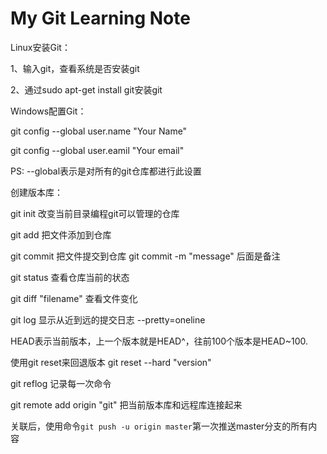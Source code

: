 # My Git Learning Note

Linux安装Git：

1、输入git，查看系统是否安装git

2、通过sudo apt-get install git安装git

Windows配置Git：

git config --global user.name "Your Name"

git config --global user.eamil "Your email"

PS: --global表示是对所有的git仓库都进行此设置

创建版本库：

git init 改变当前目录编程git可以管理的仓库

git add 把文件添加到仓库

git commit 把文件提交到仓库 git commit -m "message" 后面是备注

git status 查看仓库当前的状态

git diff  "filename"   查看文件变化

git log 显示从近到远的提交日志  --pretty=oneline

HEAD表示当前版本，上一个版本就是HEAD^，往前100个版本是HEAD~100.

使用git reset来回退版本  git reset --hard "version"

git reflog 记录每一次命令

git remote add origin "git" 把当前版本库和远程库连接起来

关联后，使用命令`git push -u origin master`第一次推送master分支的所有内容

